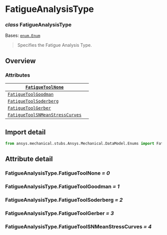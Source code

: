 <a id="fatigueanalysistype"></a>

# FatigueAnalysisType

<a id="FatigueAnalysisType"></a>

### *class* FatigueAnalysisType

Bases: [`enum.Enum`](https://docs.python.org/3/library/enum.html#enum.Enum)

> Specifies the Fatigue Analysis Type.

> <!-- !! processed by numpydoc !! -->

<a id="overview"></a>

## Overview

### Attributes

| [`FatigueToolNone`](#FatigueAnalysisType.FatigueToolNone)                             |    |
|---------------------------------------------------------------------------------------|----|
| [`FatigueToolGoodman`](#FatigueAnalysisType.FatigueToolGoodman)                       |    |
| [`FatigueToolSoderberg`](#FatigueAnalysisType.FatigueToolSoderberg)                   |    |
| [`FatigueToolGerber`](#FatigueAnalysisType.FatigueToolGerber)                         |    |
| [`FatigueToolSNMeanStressCurves`](#FatigueAnalysisType.FatigueToolSNMeanStressCurves) |    |

<a id="import-detail"></a>

## Import detail

```python
from ansys.mechanical.stubs.Ansys.Mechanical.DataModel.Enums import FatigueAnalysisType
```

<a id="attribute-detail"></a>

## Attribute detail

<a id="FatigueAnalysisType.FatigueToolNone"></a>

### FatigueAnalysisType.FatigueToolNone *= 0*

<a id="FatigueAnalysisType.FatigueToolGoodman"></a>

### FatigueAnalysisType.FatigueToolGoodman *= 1*

<a id="FatigueAnalysisType.FatigueToolSoderberg"></a>

### FatigueAnalysisType.FatigueToolSoderberg *= 2*

<a id="FatigueAnalysisType.FatigueToolGerber"></a>

### FatigueAnalysisType.FatigueToolGerber *= 3*

<a id="FatigueAnalysisType.FatigueToolSNMeanStressCurves"></a>

### FatigueAnalysisType.FatigueToolSNMeanStressCurves *= 4*
